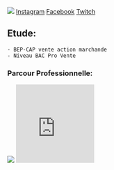 
  <p><img src= "https://image-uniservice.linternaute.com/image/150/1389758640/11742809.jpg">
  <p1><a href="https://www.instagram.com/azekiell/">Instagram</a></p1>
  <p2><a href="https://www.facebook.com/beauvallet.julien">Facebook</a></p2>
  <p3><a href="https://www.twitch.tv/djub0otv">Twitch</a></p3></p>

  
<h2>Etude:</h2>

    - BEP-CAP vente action marchande
    - Niveau BAC Pro Vente
   
  <h3>Parcour Professionnelle:</h3>

   <title>Armée de l'Air:</title>
     
   <p><img src= "https://a4-images.myspacecdn.com/images04/8/c3f4ffcffe274591b6ae50a3f2e1cce5/full.jpg">
   <iframe src="https://giphy.com/embed/9P94yLRR2R4LFNNXIg" width="180" height="180" frameBorder="0" class="giphy-embed" allowFullScreen>
   <iframe src="https://giphy.com/embed/ZcZOj4q60MNsQ" width="180" height="180" frameBorder="0" class="giphy-embed" allowFullScreen></p> 
   

